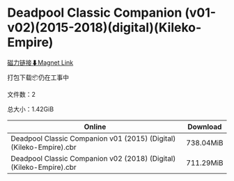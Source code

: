# Deadpool Classic Companion (v01-v02)(2015-2018)(digital)(Kileko-Empire)

[磁力链接⬇Magnet Link](magnet:?xt=urn:btih:bb8a44685c07783f54f4931de353eda23d38d828&dn=Deadpool%20Classic%20Companion%20%28v01-v02%29%282015-2018%29%28digital%29%28Kileko-Empire%29)

打包下载📦仍在工事中

文件数：2

总大小：1.42GiB

Online | Download
--- | ---
Deadpool Classic Companion v01 (2015) (Digital) (Kileko-Empire).cbr | 738.04MiB
Deadpool Classic Companion v02 (2018) (Digital) (Kileko-Empire).cbr | 711.29MiB